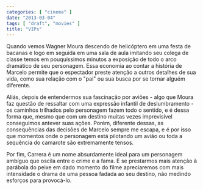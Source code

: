 ```yaml
---
categories: [ "cinema" ]
date: "2013-03-04"
tags: [ "draft", "movies" ]
title: "VIPs"
---
```

Quando vemos Wagner Moura descendo de helicóptero em uma festa de bacanas
e logo em seguida em uma sala de aula imitando seu colega de classe temos
em pouquíssimos minutos a exposição de todo o arco dramático de seu
personagem. Essa economia ao contar a história de Marcelo permite que
o espectador preste atenção a outros detalhes de sua vida, como sua
relação com o "pai" ou sua busca por se tornar alguém diferente.

Aliás, depois de entendermos sua fascinação por aviões - algo
que Moura faz questão de ressaltar com uma expressão infantil de
deslumbramento - os caminhos trilhados pelo personagem fazem todo o
sentido, e é dessa forma que, mesmo que com um destino muitas vezes
imprevisível conseguimos antever suas ações. Porém, diferente dessas,
as consequências das decisões de Marcelo sempre me escapa, e é por
isso que momentos onde o personagem está pilotando um avião ou toda
a sequência do camarote são extremamente tensos.

Por fim, Carrera é um nome absurdamente ideal para um personagem ambíguo
que oscila entre o crime e a fama. E se prestarmos mais atenção
à parábola do peixe em dado momento do filme apreciaremos com mais
intensidade o drama de uma pessoa fadada ao seu destino, não medindo
esforços para provocá-lo.

